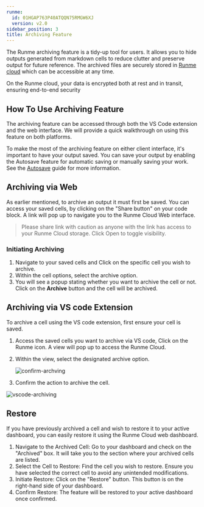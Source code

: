 ```yaml
---
runme:
  id: 01HGAP763P40ATQQN75RMGW6XJ
  version: v2.0
sidebar_position: 3
title: Archiving Feature
---
```


The Runme archiving feature is a tidy-up tool for users. It allows you to hide outputs generated from markdown cells to reduce clutter and preserve output for future reference. The archived files are securely stored in [Runme cloud](https://app.runme.dev/welcome) which can be accessible at any time.

On the Runme cloud, your data is encrypted both at rest and in transit, ensuring end-to-end security

## **How To Use Archiving Feature**

The archiving feature can be accessed through both the VS Code extension and the web interface. We will provide a quick walkthrough on using this feature on both platforms.

To make the most of the archiving feature on either client interface, it's important to have your output saved. You can save your output by enabling the Autosave feature for automatic saving or manually saving your work. See the [Autosave](https://docs.runme.dev/configuration/auto-save) guide for more information.

## **Archiving via Web**

As earlier mentioned, to archive an output it must first be saved. You can access your saved cells, by clicking on the "Share button" on your code block. A link will pop up to navigate you to the Runme Cloud Web interface.

> Please share link with caution as anyone with the link has access to your Runme Cloud storage. Click Open to toggle visibility.

### Initiating Archiving

1. Navigate to your saved cells and Click on the specific cell you wish to archive.
2. Within the cell options, select the archive option.
3. You will see a popup stating whether you want to archive the cell or not. Click on the **Archive** button and the cell will be archived.

## **Archiving via VS code Extension**

To archive a cell using the VS code extension, first ensure your cell is saved.

1. Access the saved cells you want to archive via VS code, Click on the Runme icon. A view will pop up to access the Runme Cloud.
2. Within the view, select the designated archive option.

   ![confirm-archving](../../static/img/Archiving-Runme-clouds.png)

3. Confirm the action to archive the cell.

![vscode-archiving](../../static/img/vscode-archiving.png)

## **Restore**

If you have previously archived a cell and wish to restore it to your active dashboard,  you can easily restore it using the Runme Cloud web dashboard.

1. Navigate to the Archived Cell: Go to your dashboard and check on the "Archived" box. It will take you to the section where your archived cells are listed.
2. Select the Cell to Restore: Find the cell you wish to restore. Ensure you have selected the correct cell to avoid any unintended modifications.
3. Initiate Restore: Click on the "Restore" button. This button is on the right-hand side of your dashboard.
4. Confirm Restore: The feature will be restored to your active dashboard once confirmed.
